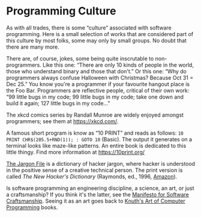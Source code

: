 
# Programming Culture

As with all trades, there is some “culture” associated
with software programming. Here is a small selection of
works that are considered part of this culture by most
folks, some may only by small groups. No doubt that there
are many more.

There are, of course, jokes, some being quite inscrutable
to non-programmers. Like this one: “There are only 10 kinds
of people in the world, those who understand binary and
those that don't.” Or this one: “Why do programmers always
confuse Halloween with Christmas? Because Oct 31 = Dec 25.”
You know you're a programmer if your favourite hangout place
is the Foo Bar. Programmers are reflective people, critical
of their own work: “99 little bugs in my code; 99 little bugs
in my code; take one down and build it again; 127 little bugs
in my code...”

The xkcd comics series by Randall Munroe are widely enjoyed amongst
programmers; see them at <https://xkcd.com/>.

A famous short program is know as “10 PRINT” and reads as
follows: `10 PRINT CHR$(205.5+RND(1)); : GOTO 10` (Basic).
The output it generates on a terminal looks like maze-like
patterns. An entire book is dedicated to this little thingy.
Find more information at <https://10print.org/>

[The Jargon File][jargon] is a dictionary of hacker jargon,
where hacker is understood in the positive sense of a creative
technical person. The print version is called
*The New Hacker's Dictionary* (Raymonds, ed., 1996,
[Amazon](https://www.amazon.com/dp/0262680920)).

Is software programming an engineering discipline, a science,
an art, or just a craftsmanship? If you think it's the latter,
see the [Manifesto for Software Craftsmanship][msc]. Seeing it
as an art goes back to [Knuth's Art of Computer Programming][taocp]
books.

[msc]: http://manifesto.softwarecraftsmanship.org/
[taocp]: https://www-cs-faculty.stanford.edu/~knuth/taocp.html
[jargon]: http://www.catb.org/~esr/jargon/
